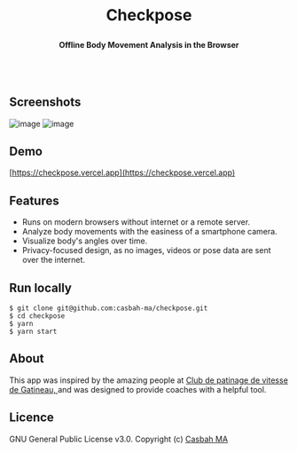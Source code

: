 <h1 align="center">
  <br>
  
 
Checkpose
 

</h1>

<h4 align="center">Offline Body Movement Analysis in the Browser</h4>
  <br><br>
 

## Screenshots

![image](https://user-images.githubusercontent.com/9310597/227669723-864c6e54-a431-4ad0-963e-d9f694e375be.png)
![image](https://user-images.githubusercontent.com/9310597/227669749-d4d52491-e3c5-41f8-a764-96b441ec93d3.png)

## Demo
[https://checkpose.vercel.app](https://checkpose.vercel.app)

## Features
- Runs on modern browsers without internet or a remote server.
- Analyze body movements with the easiness of a smartphone camera.
- Visualize body's angles over time.
- Privacy-focused design, as no images, videos or pose data are sent over the internet.


## Run locally
  ```
  $ git clone git@github.com:casbah-ma/checkpose.git
  $ cd checkpose
  $ yarn
  $ yarn start
  ```


## About
This app was inspired by the amazing people at [Club de patinage de vitesse de Gatineau, ](https://www.cpvgatineau.ca/) and was designed to provide coaches with a helpful tool. 


## Licence
GNU General Public License v3.0. Copyright (c) [Casbah MA](https://github.com/casbah-ma)
